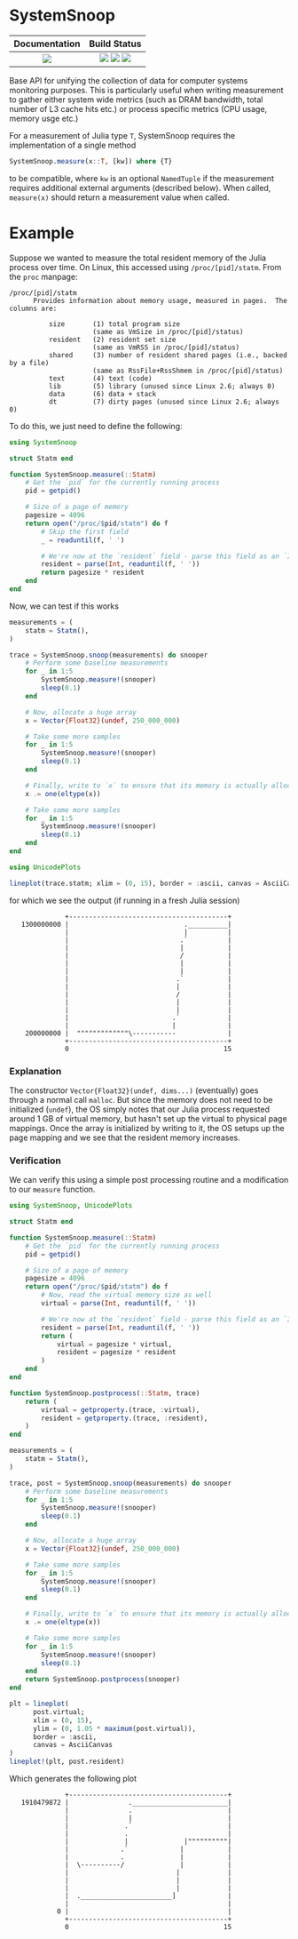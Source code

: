 # SystemSnoop

| **Documentation**                                                               | **Build Status**                                                                                |
|:-------------------------------------------------------------------------------:|:-----------------------------------------------------------------------------------------------:|
| [![][docs-latest-img]][docs-latest-url] | [![][travis-img]][travis-url] ![][lifecycle-img] [![][codecov-img]][codecov-url] |

Base API for unifying the collection of data for computer systems monitoring purposes.
This is particularly useful when writing measurement to gather either system wide metrics (such as DRAM bandwidth, total number of L3 cache hits etc.) or process specific metrics (CPU usage, memory usge etc.)

For a measurement of Julia type `T`, SystemSnoop requires the implementation of a single method
```julia
SystemSnoop.measure(x::T, [kw]) where {T}
```
to be compatible, where `kw` is an optional `NamedTuple` if the measurement requires additional external arguments (described below).
When called, `measure(x)` should return a measurement value when called.

# Example

Suppose we wanted to measure the total resident memory of the Julia process over time.
On Linux, this accessed using `/proc/[pid]/statm`.
From the `proc` manpage:
```
/proc/[pid]/statm
      Provides information about memory usage, measured in pages.  The columns are:

          size       (1) total program size
                     (same as VmSize in /proc/[pid]/status)
          resident   (2) resident set size
                     (same as VmRSS in /proc/[pid]/status)
          shared     (3) number of resident shared pages (i.e., backed by a file)
                     (same as RssFile+RssShmem in /proc/[pid]/status)
          text       (4) text (code)
          lib        (5) library (unused since Linux 2.6; always 0)
          data       (6) data + stack
          dt         (7) dirty pages (unused since Linux 2.6; always 0)
```
To do this, we just need to define the following:
```julia
using SystemSnoop

struct Statm end

function SystemSnoop.measure(::Statm)
    # Get the `pid` for the currently running process
    pid = getpid()

    # Size of a page of memory
    pagesize = 4096
    return open("/proc/$pid/statm") do f
        # Skip the first field
        _ = readuntil(f, ' ')

        # We're now at the `resident` field - parse this field as an `Int`
        resident = parse(Int, readuntil(f, ' '))
        return pagesize * resident
    end
end
```
Now, we can test if this works
```julia
measurements = (
    statm = Statm(),
)

trace = SystemSnoop.snoop(measurements) do snooper
    # Perform some baseline measurements 
    for _ in 1:5
        SystemSnoop.measure!(snooper)
        sleep(0.1)
    end

    # Now, allocate a huge array
    x = Vector{Float32}(undef, 250_000_000)

    # Take some more samples
    for _ in 1:5
        SystemSnoop.measure!(snooper)
        sleep(0.1)
    end

    # Finally, write to `x` to ensure that its memory is actually allocated by the OS
    x .= one(eltype(x))

    # Take some more samples
    for _ in 1:5
        SystemSnoop.measure!(snooper)
        sleep(0.1)
    end
end

using UnicodePlots

lineplot(trace.statm; xlim = (0, 15), border = :ascii, canvas = AsciiCanvas)
```
for which we see the output (if running in a fresh Julia session)
```
              +----------------------------------------+
   1300000000 |                             .__________|
              |                             |          |
              |                            .`          |
              |                            |           |
              |                            /           |
              |                            |           |
              |                            |           |
              |                           .`           |
              |                           |            |
              |                           /            |
              |                           |            |
              |                           |            |
              |                          .`            |
              |                          |             |
    200000000 |  """""""""""""\-----------             |
              +----------------------------------------+
              0                                       15
```

### Explanation

The constructor `Vector{Float32}(undef, dims...)` (eventually) goes through a normal call `malloc`.
But since the memory does not need to be initialized (`undef`), the OS simply notes that our Julia process requested around 1 GB of virtual memory, but hasn't set up the virtual to physical page mappings.
Once the array is initialized by writing to it, the OS setups up the page mapping and we see that the resident memory increases.

### Verification

We can verify this using a simple post processing routine and a modification to our `measure` function.
```julia
using SystemSnoop, UnicodePlots

struct Statm end

function SystemSnoop.measure(::Statm)
    # Get the `pid` for the currently running process
    pid = getpid()

    # Size of a page of memory
    pagesize = 4096
    return open("/proc/$pid/statm") do f
        # Now, read the virtual memory size as well
        virtual = parse(Int, readuntil(f, ' '))

        # We're now at the `resident` field - parse this field as an `Int`
        resident = parse(Int, readuntil(f, ' '))
        return (
            virtual = pagesize * virtual,
            resident = pagesize * resident
        )
    end
end

function SystemSnoop.postprocess(::Statm, trace)
    return (
        virtual = getproperty.(trace, :virtual),
        resident = getproperty.(trace, :resident),
    )
end

measurements = (
    statm = Statm(),
)

trace, post = SystemSnoop.snoop(measurements) do snooper
    # Perform some baseline measurements 
    for _ in 1:5
        SystemSnoop.measure!(snooper)
        sleep(0.1)
    end

    # Now, allocate a huge array
    x = Vector{Float32}(undef, 250_000_000)

    # Take some more samples
    for _ in 1:5
        SystemSnoop.measure!(snooper)
        sleep(0.1)
    end

    # Finally, write to `x` to ensure that its memory is actually allocated by the OS
    x .= one(eltype(x))

    # Take some more samples
    for _ in 1:5
        SystemSnoop.measure!(snooper)
        sleep(0.1)
    end
    return SystemSnoop.postprocess(snooper)
end

plt = lineplot(
      post.virtual; 
      xlim = (0, 15), 
      ylim = (0, 1.05 * maximum(post.virtual)), 
      border = :ascii, 
      canvas = AsciiCanvas
)
lineplot!(plt, post.resident)
```
Which generates the following plot
```
              +----------------------------------------+
   1910479872 |               .________________________|
              |               .                        |
              |               |                        |
              |              .`                        |
              |              .                         |
              |              |              |""""""""""|
              |             .`             |           |
              |             .              |           |
              |  \----------/              |           |
              |                           |            |
              |                           |            |
              |                           |            |
              |  ._______________________]             |
              |                                        |
            0 |                                        |
              +----------------------------------------+
              0                                       15
```

[docs-latest-img]: https://img.shields.io/badge/docs-latest-blue.svg
[docs-latest-url]: https://hildebrandmw.github.io/SystemSnoop.jl/latest

[lifecycle-img]: https://img.shields.io/badge/lifecycle-experimental-orange.svg

[travis-img]: https://travis-ci.org/hildebrandmw/SystemSnoop.jl.svg?branch=master
[travis-url]: https://travis-ci.org/hildebrandmw/SystemSnoop.jl

[codecov-img]: https://codecov.io/gh/hildebrandmw/SystemSnoop.jl/branch/master/graph/badge.svg
[codecov-url]: https://codecov.io/gh/hildebrandmw/SystemSnoop.jl
